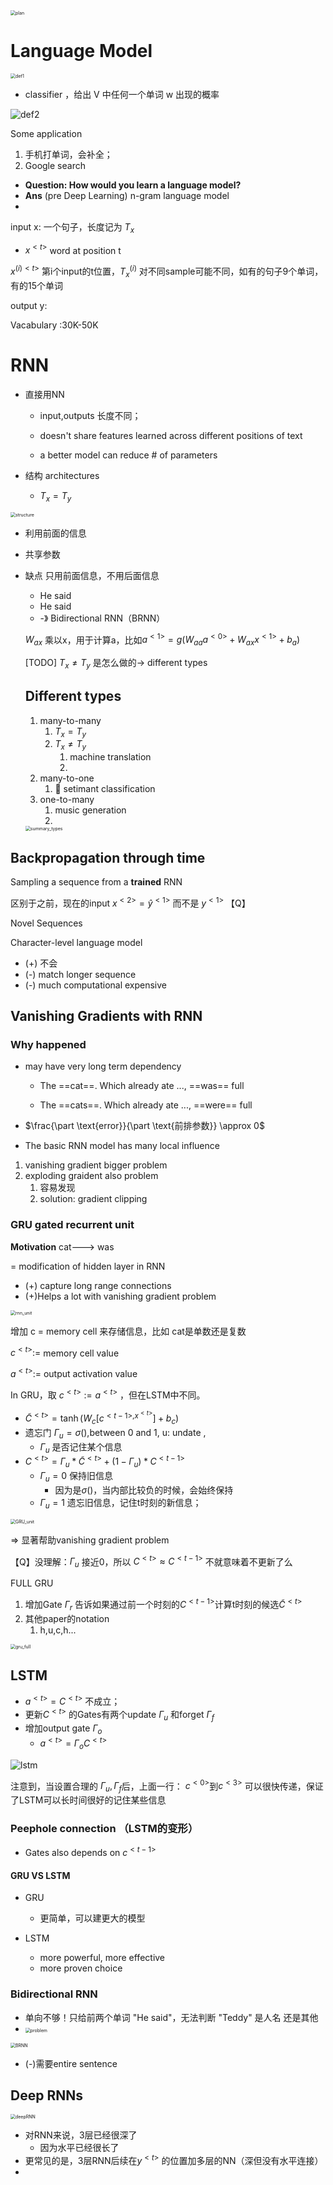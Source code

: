 <img src="./rnn/plan.png" alt="plan" style="zoom:50%;" />

# Language Model

<img src="/Users/Wei/Documents/NLP/NLP/language_model/def1.png" alt="def1" style="zoom:50%;" />

- classifier ，给出 V 中任何一个单词 w 出现的概率

![def2](/Users/Wei/Documents/NLP/NLP/language_model/def2.png)



Some application

1. 手机打单词，会补全；
2. Google search



- **Question: How would you learn a language model?**
- **Ans** (pre Deep Learning) n-gram language model
- 







input x: 一个句子，长度记为 $T_x$

- $x^{<t>}$ word at position t

$x^{(i)<t>}$ 第i个input的t位置，$T_{x}^{(i)}$ 对不同sample可能不同，如有的句子9个单词，有的15个单词



output y:

Vacabulary :30K-50K



# RNN

- 直接用NN

  - input,outputs 长度不同；
  - doesn't share features learned across different positions of text

  - a better model can reduce # of parameters 

- 结构 architectures 

  - $T_x = T_y$  

 <img src="./rnn/structure.png" alt="structure" style="zoom:50%;" />

- 利用前面的信息

- 共享参数

- 缺点 只用前面信息，不用后面信息

  - He said 
  - He said
  - -》 Bidirectional RNN（BRNN）

  $W_{ax}$ 乘以x，用于计算a，比如$a^{<1>} = g(W_{aa}a^{<0>}+W_{ax}x^{<1>}+b_a)$

  [TODO] $T_x \neq T_y$ 是怎么做的-> different types

  ## Different types

  1. many-to-many
     1. $T_x = T_y$
     2. $T_x \neq T_y$
        1. machine translation 
        2. 
  2. many-to-one
     1. 🌰 setimant classification
  3. one-to-many
     1. music generation 
     2. 

  <img src="./rnn/summary_types.png" alt="summary_types" style="zoom:50%;" />

  
  
  

## Backpropagation through time

Sampling a sequence from a **trained** RNN 

区别于之前，现在的input $x^{<2>} = \hat{y}^{<1>}$ 而不是 $y^{<1>}$ 【Q】

Novel Sequences 

Character-level language model

- (+) 不会<unk>
- (-) match longer sequence
- (-) much computational expensive



## Vanishing Gradients with RNN

### Why happened

- may have very long term dependency 
  - The ==cat==. Which already ate ..., ==was== full

  - The ==cats==. Which already ate ..., ==were== full

- $\frac{\part \text{error}}{\part \text{前排参数}} \approx 0$ 

- The basic RNN model has many local influence



1. vanishing gradient bigger problem
2. exploding graident also problem
   1. 容易发现
   2. solution: gradient clipping

### GRU gated recurrent unit 

**Motivation** cat---> was

= modification of hidden layer in RNN 

+ (+) capture long range connections
+ (+)Helps a lot with  vanishing gradient problem

<img src="/Users/weiwang/Documents/NLP/rnn/rnn_unit.png" alt="rnn_unit" style="zoom:50%;" />



增加 c = memory cell 来存储信息，比如 cat是单数还是复数

$c^{<t>}:=$ memory cell value

$a^{<t>}:=$ output activation value

In GRU，取 $c^{<t>}:= a^{<t>}$ ，但在LSTM中不同。

- $\tilde{C}^{<t>} = \tanh(W_c[c^{<t-1>, x^{<t>}}] + b_c)$
- 遗忘门 $\Gamma_u = \sigma()$,between 0 and 1, u: undate ,
  - $\Gamma_u$ 是否记住某个信息
- $C^{<t>} = \Gamma_u *\tilde{C}^{<t>}  +(1-\Gamma_u) * C^{<t-1>}$
  - $\Gamma_u = 0$ 保持旧信息
    - 因为是$\sigma()$，当内部比较负的时候，会始终保持
  - $\Gamma_u = 1$ 遗忘旧信息，记住t时刻的新信息；

<img src="/Users/weiwang/Documents/NLP/rnn/GRU_unit.png" alt="GRU_unit" style="zoom:50%;" />



=> 显著帮助vanishing gradient  problem

【Q】没理解：$\Gamma_u$ 接近0，所以 $C^{<t>} \approx C^{<t-1>}$ 不就意味着不更新了么

FULL GRU

1. 增加Gate $\Gamma_r$ 告诉如果通过前一个时刻的$C^{<t-1>}$计算t时刻的候选$\tilde{C}^{<t>}$
2. 其他paper的notation
   1. h,u,c,h...

<img src="/Users/weiwang/Documents/NLP/rnn/gru_full.png" alt="gru_full" style="zoom:50%;" />





## LSTM

- $a^{<t>} = C^{<t>}$ 不成立；
- 更新$C^{<t>}$ 的Gates有两个update $\Gamma_u$ 和forget  $\Gamma_f$  
- 增加output gate $\Gamma_o$
  - $a^{<t>} = \Gamma_o C^{<t>}$

![lstm](/Users/weiwang/Documents/NLP/rnn/lstm.png)

注意到，当设置合理的 $\Gamma_u, \Gamma_f$后，上面一行： $c^{<0>}$到$c^{<3>}$ 可以很快传递，保证了LSTM可以长时间很好的记住某些信息

### Peephole connection （LSTM的变形）

- Gates also depends on $c^{<t-1>}$



#### GRU VS LSTM

- GRU 
  - 更简单，可以建更大的模型

- LSTM
  - more powerful, more effective 
  - more proven choice 



### Bidirectional RNN

- 单向不够！只给前两个单词 "He said"，无法判断 "Teddy" 是人名 还是其他
- <img src="/Users/weiwang/Documents/NLP/rnn/problem.png" alt="problem" style="zoom:50%;" />

<img src="/Users/weiwang/Documents/NLP/rnn/BRNN.png" alt="BRNN" style="zoom:50%;" />



- (-)需要entire sentence 



## Deep RNNs

<img src="/Users/weiwang/Documents/NLP/rnn/deepRNN.png" alt="deepRNN" style="zoom:50%;" />

- 对RNN来说，3层已经很深了
  - 因为水平已经很长了
- 更常见的是，3层RNN后续在$y^{<t>}$ 的位置加多层的NN（深但没有水平连接）
- 
